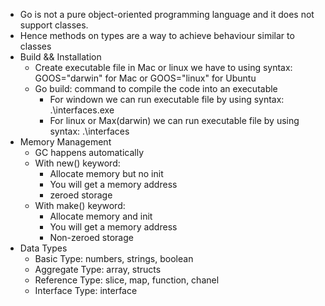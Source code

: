 - Go is not a pure object-oriented programming language and it does not support classes.
- Hence methods on types are a way to achieve behaviour similar to classes
- Build && Installation
  - Create executable file in Mac or linux we have to using syntax: GOOS="darwin" for Mac or GOOS="linux" for Ubuntu
  - Go build: command to compile the code into an executable
    - For windown we can run executable file by using syntax: .\interfaces.exe
    - For linux or Max(darwin) we can run executable file by using syntax: .\interfaces
- Memory Management
  - GC happens automatically
  - With new() keyword:
    - Allocate memory but no init
    - You will get a memory address
    - zeroed storage
  - With make() keyword:
    - Allocate memory and init
    - You will get a memory address
    - Non-zeroed storage
- Data Types
  - Basic Type: numbers, strings, boolean
  - Aggregate Type: array, structs
  - Reference Type: slice, map, function, chanel
  - Interface Type: interface

